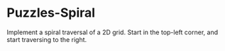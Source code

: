 # Puzzles-Spiral
Implement a spiral traversal of a 2D grid. Start in the top-left corner, and start traversing to the right.
